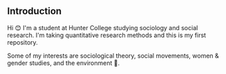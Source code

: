 ## Introduction

Hi 😊 I'm a student at Hunter College studying sociology and social research. I'm taking quantitative research methods and this is my first repository. 

Some of my interests are sociological theory, social movements, women & gender studies, and the environment 🌱. 
